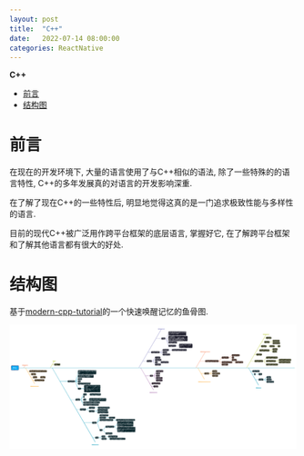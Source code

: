 ```yaml
---
layout: post
title:  "C++"
date:   2022-07-14 08:00:00
categories: ReactNative
---
```

**C++**

- [前言](#前言)
- [结构图](#结构图)

# 前言

在现在的开发环境下, 大量的语言使用了与C++相似的语法, 除了一些特殊的的语言特性, C++的多年发展真的对语言的开发影响深重.

在了解了现在C++的一些特性后, 明显地觉得这真的是一门追求极致性能与多样性的语言.

目前的现代C++被广泛用作跨平台框架的底层语言, 掌握好它, 在了解跨平台框架和了解其他语言都有很大的好处.

# 结构图

基于[modern-cpp-tutorial](https://github.com/changkun/modern-cpp-tutorial)的一个快速唤醒记忆的鱼骨图.

![structure](/assets/images/2022-07-14-c++-structure.png)




